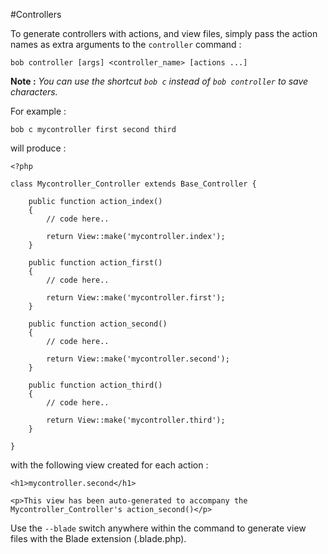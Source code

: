 #Controllers

To generate controllers with actions, and view files, simply pass the action names as extra arguments to the `controller` command :

	bob controller [args] <controller_name> [actions ...]

**Note :** *You can use the shortcut `bob c` instead of `bob controller` to save characters.*

For example :

	bob c mycontroller first second third

will produce :

	<?php

	class Mycontroller_Controller extends Base_Controller {

		public function action_index()
		{
			// code here..

			return View::make('mycontroller.index');
		}

		public function action_first()
		{
			// code here..

			return View::make('mycontroller.first');
		}

		public function action_second()
		{
			// code here..

			return View::make('mycontroller.second');
		}

		public function action_third()
		{
			// code here..

			return View::make('mycontroller.third');
		}

	}


with the following view created for each action :

	<h1>mycontroller.second</h1>

	<p>This view has been auto-generated to accompany the Mycontroller_Controller's action_second()</p>

Use the `--blade` switch anywhere within the command to generate view files with the Blade extension (.blade.php).
